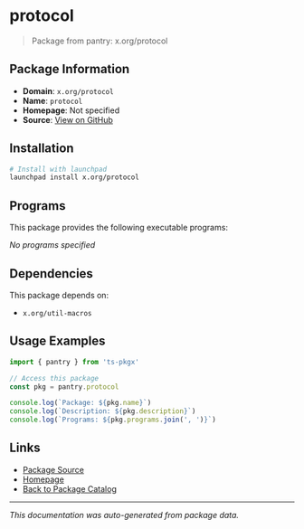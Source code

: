 # protocol

> Package from pantry: x.org/protocol

## Package Information

- **Domain**: `x.org/protocol`
- **Name**: `protocol`
- **Homepage**: Not specified
- **Source**: [View on GitHub](https://github.com/pkgxdev/pantry/tree/main/projects/x.org/protocol/package.yml)

## Installation

```bash
# Install with launchpad
launchpad install x.org/protocol
```

## Programs

This package provides the following executable programs:

*No programs specified*

## Dependencies

This package depends on:

- `x.org/util-macros`

## Usage Examples

```typescript
import { pantry } from 'ts-pkgx'

// Access this package
const pkg = pantry.protocol

console.log(`Package: ${pkg.name}`)
console.log(`Description: ${pkg.description}`)
console.log(`Programs: ${pkg.programs.join(', ')}`)
```

## Links

- [Package Source](https://github.com/pkgxdev/pantry/tree/main/projects/x.org/protocol/package.yml)
- [Homepage](#)
- [Back to Package Catalog](../../../package-catalog.md)

---

*This documentation was auto-generated from package data.*
